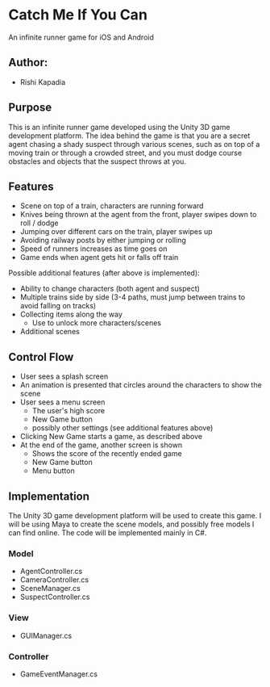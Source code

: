# Catch Me If You Can
An infinite runner game for iOS and Android

## Author:
* Rishi Kapadia

## Purpose
This is an infinite runner game developed using the Unity 3D game development
platform. The idea behind the game is that you are a secret agent chasing a
shady suspect through various scenes, such as on top of a moving train or
through a crowded street, and you must dodge course obstacles and objects that
the suspect throws at you.

## Features
* Scene on top of a train, characters are running forward
* Knives being thrown at the agent from the front, player swipes down to roll /
dodge
* Jumping over different cars on the train, player swipes up
* Avoiding railway posts by either jumping or rolling
* Speed of runners increases as time goes on
* Game ends when agent gets hit or falls off train

Possible additional features (after above is implemented):
* Ability to change characters (both agent and suspect)
* Multiple trains side by side (3-4 paths, must jump between trains to avoid
falling on tracks)
* Collecting items along the way
  * Use to unlock more characters/scenes
* Additional scenes

## Control Flow
* User sees a splash screen
* An animation is presented that circles around the characters to show the
scene
* User sees a menu screen
  * The user's high score
  * New Game button
  * possibly other settings (see additional features above)
* Clicking New Game starts a game, as described above
* At the end of the game, another screen is shown
  * Shows the score of the recently ended game
  * New Game button
  * Menu button

## Implementation
The Unity 3D game development platform will be used to create this game.
I will be using Maya to create the scene models, and possibly free models I can
find online.
The code will be implemented mainly in C#.

### Model
* AgentController.cs
* CameraController.cs
* SceneManager.cs
* SuspectController.cs

### View
* GUIManager.cs

### Controller
* GameEventManager.cs

